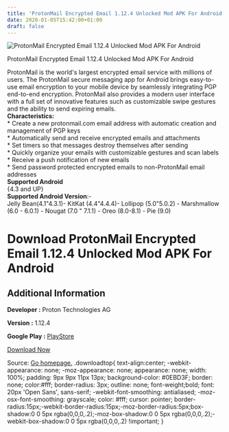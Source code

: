 ```yaml
---
title: 'ProtonMail Encrypted Email 1.12.4 Unlocked Mod APK For Android'
date: 2020-01-05T15:42:00+01:00
draft: false
---
```


![ProtonMail Encrypted Email 1.12.4 Unlocked Mod APK For Android](https://i1.wp.com/apkhome.net/wp-content/uploads/2020/01/ProtonMail-Encrypted-Email-1.12.4-Unlocked-Mod.png "ProtonMail Encrypted Email 1.12.4 Unlocked Mod APK For Android")

  

ProtonMail Encrypted Email 1.12.4 Unlocked Mod APK For Android

ProtonMail is the world's largest encrypted email service with millions of users. The ProtonMail secure messaging app for Android brings easy-to-use email encryption to your mobile device by seamlessly integrating PGP end-to-end encryption. ProtonMail also provides a modern user interface with a full set of innovative features such as customizable swipe gestures and the ability to send expiring emails.  
**Characteristics:**  
\* Create a new protonmail.com email address with automatic creation and management of PGP keys  
\* Automatically send and receive encrypted emails and attachments  
\* Set timers so that messages destroy themselves after sending  
\* Quickly organize your emails with customizable gestures and scan labels  
\* Receive a push notification of new emails  
\* Send password protected encrypted emails to non-ProtonMail email addresses  
**Supported Android**  
{4.3 and UP}  
**Supported Android Version**:-  
Jelly Bean(4.1"4.3.1)- KitKat (4.4"4.4.4)- Lollipop (5.0"5.0.2) - Marshmallow (6.0 - 6.0.1) - Nougat (7.0 " 7.1.1) - Oreo (8.0-8.1) - Pie (9.0)

Download ProtonMail Encrypted Email 1.12.4 Unlocked Mod APK For Android
=======================================================================

Additional Information
----------------------

**Developer :** Proton Technologies AG

**Version :** 1.12.4

**Google Play :** [PlayStore](https://play.google.com/store/apps/details?id=ch.protonmail.android)

  

[Download Now](https://store4app.co/post/protonmail-encrypted-email-1-12-4-unlocked-mod-apk-for-android_1578233735)

  
Source: [Go homepage.](https://store4app.co/post/protonmail-encrypted-email-1-12-4-unlocked-mod-apk-for-android_1578233735) .downloadtop{ text-align:center; -webkit-appearance: none; -moz-appearance: none; appearance: none; width: 100%; padding: 9px 9px 11px 13px; background-color: #0EBD3F; border: none; color:#fff; border-radius: 3px; outline: none; font-weight;bold; font: 20px 'Open Sans', sans-serif; -webkit-font-smoothing: antialiased; -moz-osx-font-smoothing: grayscale; color: #fff; cursor: pointer; border-radius:15px;-webkit-border-radius:15px;-moz-border-radius:5px;box-shadow:0 0 5px rgba(0,0,0,.2);-moz-box-shadow:0 0 5px rgba(0,0,0,.2);-webkit-box-shadow:0 0 5px rgba(0,0,0,.2) !important; }